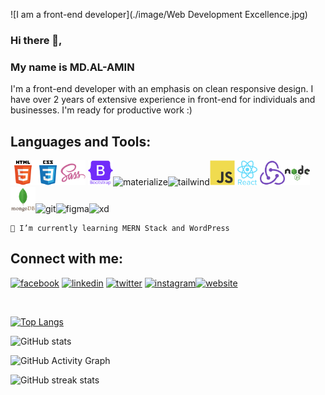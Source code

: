 ![I am a front-end developer](./image/Web Development Excellence.jpg)

### Hi there 👋,  
### My name is MD.AL-AMIN

I'm a front-end developer with an emphasis on clean responsive design. I have over 2 years of extensive experience in front-end for individuals and businesses.
I'm ready for productive work :)

## Languages and Tools:

<img src="https://raw.githubusercontent.com/devicons/devicon/master/icons/html5/html5-original-wordmark.svg" alt="html5" width="40" height="40" title="HTML" /><img src="https://raw.githubusercontent.com/devicons/devicon/master/icons/css3/css3-original-wordmark.svg" alt="css3" width="40" height="40" title="CSS" /><img src="https://raw.githubusercontent.com/devicons/devicon/master/icons/sass/sass-original.svg" alt="sass" width="40" height="40" title="Sass"/> <img src="https://raw.githubusercontent.com/devicons/devicon/master/icons/bootstrap/bootstrap-plain-wordmark.svg" alt="Bootstrap" width="40" height="40" title="Bootstrap" /><img src="https://raw.githubusercontent.com/prplx/svg-logos/5585531d45d294869c4eaab4d7cf2e9c167710a9/svg/materialize.svg" alt="materialize" width="40" height="40" title="Meterialize"/><img src="https://www.vectorlogo.zone/logos/tailwindcss/tailwindcss-icon.svg" alt="tailwind" width="40" height="40" title="Tailwind CSS"/><img src="https://raw.githubusercontent.com/devicons/devicon/master/icons/javascript/javascript-original.svg" alt="javascript" width="40" height="40" title="Javascript"/><img src="https://raw.githubusercontent.com/devicons/devicon/master/icons/react/react-original-wordmark.svg" alt="react" width="40" height="40" title="React"/><img src="https://raw.githubusercontent.com/devicons/devicon/master/icons/redux/redux-original.svg" alt="redux" width="40" height="40" title="Redux"/><img src="https://raw.githubusercontent.com/devicons/devicon/master/icons/nodejs/nodejs-original-wordmark.svg" alt="nodejs" width="40" height="40" title="Node js"/><img src="https://raw.githubusercontent.com/devicons/devicon/master/icons/mongodb/mongodb-original-wordmark.svg" alt="mongodb" width="40" height="40" title="Mongodb"/><img src="https://www.vectorlogo.zone/logos/git-scm/git-scm-icon.svg" alt="git" width="40" height="40" title="git"/><img src="https://www.vectorlogo.zone/logos/figma/figma-icon.svg" alt="figma" width="40" height="40" title="Figma"/><img src="https://cdn.worldvectorlogo.com/logos/adobe-xd.svg" alt="xd" width="40" height="40" title="Adobe XD"/>

```
🌱 I’m currently learning MERN Stack and WordPress 
```
## Connect with me:

[<img src="./image/facebook.png" alt='facebook' target="_blank" height='40'>](https://www.facebook.com/webmdalamin)
[<img src='./image/linkedin.png' alt='linkedin' target="_blank" height='40'>](https://www.linkedin.com/in/mdalamin75/)  [<img src='./image/twitter.png' alt='twitter' target="_blank" height='40'>](https://twitter.com/md_alamin75)
[<img src='./image/instagram.png' alt='instagram' target="_blank" height='40'>](https://www.instagram.com/md_alamin75/)[<img src='./image/coding.png' alt='website' target="_blank" height='40'>](https://mdalamin.netlify.app/)

<br/>

[![Top Langs](https://github-readme-stats.vercel.app/api/top-langs/?username=mdalamin75)](https://github.com/anuraghazra/github-readme-stats)

![GitHub stats](https://github-readme-stats.vercel.app/api?username=mdalamin75&show_icons=true)  

![GitHub Activity Graph](https://activity-graph.herokuapp.com/graph?username=mdalamin75)  

![GitHub streak stats](https://github-readme-streak-stats.herokuapp.com/?user=mdalamin75)  

